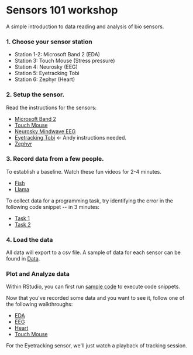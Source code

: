 # Sensors 101 workshop

A simple introduction to data reading and analysis of bio sensors.

### 1. Choose your sensor station

* Station 1-2: Microsoft Band 2 (EDA)
* Station 3: Touch Mouse (Stress pressure)
* Station 4: Neurosky (EEG)
* Station 5: Eyetracking Tobi
* Station 6: Zephyr (Heart)

### 2. Setup the sensor.

Read the instructions for the sensors:

* [Microsoft Band 2](https://github.com/BioStack/Sensors101/blob/master/Sensors/Band2.md)
* [Touch Mouse](https://github.com/BioStack/Sensors101/blob/master/Sensors/TouchMouse.md)
* [Neurosky Mindwave EEG](https://github.com/BioStack/Sensors101/blob/master/Sensors/MindWave-EEG.md)
* [Eyetracking Tobi]() <- Andy instructions needed.
* [Zephyr](https://github.com/BioStack/Sensors101/blob/master/Sensors/Zephyr.md)

### 3. Record data from a few people.

To establish a baseline. Watch these fun videos for 2-4 minutes.

* [Fish](https://www.youtube.com/watch?v=ngLbnN3gCi8&feature=youtu.be)
* [Llama](https://youtu.be/Al5FUnQ65vQ)

To collect data for a programming task, try identifying the error in the following code snippet -- in 3 minutes:

* [Task 1](https://github.com/BioStack/Sensors101/blob/master/Tasks/SortingFunctions2.cs)
* [Task 2](https://github.com/BioStack/Sensors101/blob/master/Tasks/SortingFunctions2.cs)

### 4. Load the data

All data will export to a csv file. A sample of data for each sensor can be found in [Data](https://github.com/BioStack/Sensors101/tree/master/Data).

### Plot and Analyze data

Within RStudio, you can first run [sample code](https://github.com/BioStack/Sensors101/tree/master/Analysis) to execute code snippets.

Now that you've recorded some data and you want to see it, follow one of the following walkthroughs:

* [EDA](https://github.com/BioStack/Sensors101/blob/master/Analysis/README.md#eda)
* [EEG](https://github.com/BioStack/Sensors101/blob/master/Analysis/README.md#eeg)
* [Heart](https://github.com/BioStack/Sensors101/blob/master/Analysis/README.md#heart)
* [Touch Mouse]()

For the Eyetracking sensor, we'll just watch a playback of tracking session.

